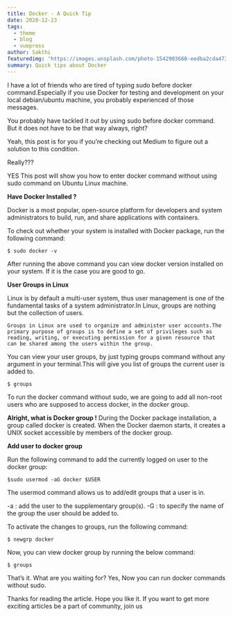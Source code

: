 ```yaml
---
title: Docker - A Quick Tip
date: 2020-12-23
tags: 
  - theme
  - blog
  - vuepress
author: Sakthi
featuredimg: 'https://images.unsplash.com/photo-1542903660-eedba2cda473?ixlib=rb-1.2.1&ixid=MXwxMjA3fDB8MHxwaG90by1wYWdlfHx8fGVufDB8fHw%3D&auto=format&fit=crop&w=1500&q=80'
summary: Quick tips about Docker
---
```


I have a lot of friends who are tired of typing sudo before docker command.Especially if you use Docker for testing and development on your local debian/ubuntu machine, you probably experienced of those messages.

You probably have tackled it out by using sudo before docker command. But it does not have to be that way always, right?

Yeah, this post is for you if you’re checking out Medium to figure out a solution to this condition.

Really???

YES This post will show you how to enter docker command without using sudo command on Ubuntu Linux machine.

**Have Docker Installed ?**

Docker is a most popular, open-source platform for developers and system administrators to build, run, and share applications with containers.

To check out whether your system is installed with Docker package, run the following command:
```
$ sudo docker -v
```

After running the above command you can view docker version installed on your system. If it is the case you are good to go.


**User Groups in Linux**

Linux is by default a multi-user system, thus user management is one of the fundamental tasks of a system administrator.In Linux, groups are nothing but the collection of users.

```
Groups in Linux are used to organize and administer user accounts.The primary purpose of groups is to define a set of privileges such as reading, writing, or executing permission for a given resource that can be shared among the users within the group.
```

You can view your user groups, by just typing groups command without any argument in your terminal.This will give you list of groups the current user is added to.

```
$ groups
```

To run the docker command without sudo, we are going to add all non-root users who are supposed to access docker, in the docker group.

**Alright, what is Docker group !**
During the Docker package installation, a group called docker is created. When the Docker daemon starts, it creates a UNIX socket accessible by members of the docker group.

**Add user to docker group**

Run the following command to add the currently logged on user to the docker group:
```
$sudo usermod -aG docker $USER
```

The usermod command allows us to add/edit groups that a user is in.

-a : add the user to the supplementary group(s).
-G : to specify the name of the group the user should be added to.

To activate the changes to groups, run the following command:
```
$ newgrp docker
```

Now, you can view docker group by running the below command:
```
$ groups
```

That’s it. What are you waiting for? Yes, Now you can run docker commands without sudo.

Thanks for reading the article. Hope you like it. If you want to get more exciting articles be a part of community, join us



